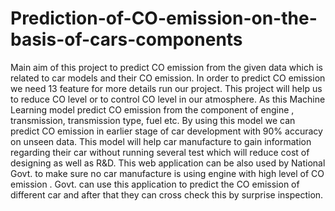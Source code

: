 # Prediction-of-CO-emission-on-the-basis-of-cars-components

Main aim of this project to predict CO emission from the given 
data which is related to car models and their CO emission. In 
order to predict CO emission we need 13 feature for more details 
run our project. This project will help us to reduce  CO level 
or to control CO level in our atmosphere. As this Machine Learning 
model predict CO emission from  the component of engine , 
transmission, transmission type, fuel etc. By using this model 
we can predict CO emission in earlier stage of car development 
with 90% accuracy on unseen data. This  model will help car 
manufacture to gain information regarding their car without 
running several test which will reduce cost of designing as 
well as R&D. This web application can be also used by National 
Govt. to make sure no car manufacture is using engine with high 
level of CO emission . Govt. can use this application to predict 
the CO emission of different car and after that they can cross 
check this by surprise inspection.    
